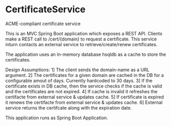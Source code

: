 # CertificateService
ACME-compliant certificate service

This is an MVC Spring Boot application which exposes a REST API. Clients make a REST call to /cert/{domain} to request a
certificate. This service inturn contacts an external service to retrieve/create/renew certificates. 

The application uses an in-memory database hsqldb as a cache to store the certificates.

Design Assumptions:
1] The client sends the domain-name as a URL argument.
2] The certificates for a given domain are cached in the DB for a configurable amout of days. Currently hardcoded to 30 days.
3] If the certificate exists in DB cache, then the service checks if the cache is valid and the certificates are not expired.
4] If cache is invalid it refreshes the certifacte from external service & updates cache.
5] If certificate is expired it renews the certifacte from external service & updates cache.
6] External service returns the certifcate along with the expiration date.

This application runs as Spring Boot Application.



